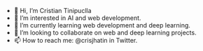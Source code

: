 - 👋 Hi, I’m Cristian Tinipuclla
- 👀 I’m interested in AI and web development.
- 🌱 I’m currently learning web development and deep learning.
- 💞️ I’m looking to collaborate on web and deep learning projects.
- 📫 How to reach me: @crisjhatin in Twitter.

